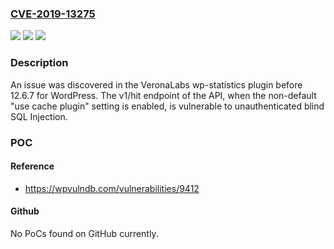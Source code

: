 ### [CVE-2019-13275](https://cve.mitre.org/cgi-bin/cvename.cgi?name=CVE-2019-13275)
![](https://img.shields.io/static/v1?label=Product&message=n%2Fa&color=blue)
![](https://img.shields.io/static/v1?label=Version&message=n%2Fa&color=blue)
![](https://img.shields.io/static/v1?label=Vulnerability&message=n%2Fa&color=brighgreen)

### Description

An issue was discovered in the VeronaLabs wp-statistics plugin before 12.6.7 for WordPress. The v1/hit endpoint of the API, when the non-default "use cache plugin" setting is enabled, is vulnerable to unauthenticated blind SQL Injection.

### POC

#### Reference
- https://wpvulndb.com/vulnerabilities/9412

#### Github
No PoCs found on GitHub currently.

